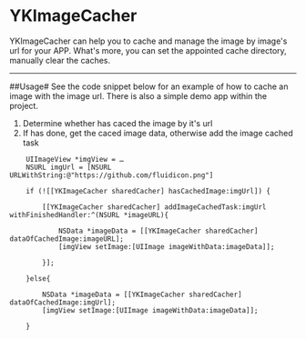 YKImageCacher
=============
YKImageCacher can help you to cache and manage the image by image's url for your APP. What's more, you can set the appointed cache directory, manually clear the caches.

---
##Usage#
See the code snippet below for an example of how to cache an image with the image url. There is also a simple demo app within the project.

1. Determine whether has caced the image by it's url
2. If has done, get the caced image data, otherwise add the image cached task

```Obj-c
	UIImageView *imgView = …
	NSURL imgUrl = [NSURL URLWithString:@"https://github.com/fluidicon.png"]
	
 	if (![[YKImageCacher sharedCacher] hasCachedImage:imgUrl]) {		
 	
 		[[YKImageCacher sharedCacher] addImageCachedTask:imgUrl withFinishedHandler:^(NSURL *imageURL){

            NSData *imageData = [[YKImageCacher sharedCacher] dataOfCachedImage:imageURL];
            [imgView setImage:[UIImage imageWithData:imageData]];

        }];

    }else{

        NSData *imageData = [[YKImageCacher sharedCacher] dataOfCachedImage:imgUrl];
        [imgView setImage:[UIImage imageWithData:imageData]];

    }
```
